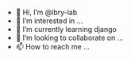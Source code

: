 - 👋 Hi, I’m @lbry-lab
- 👀 I’m interested in ...
- 🌱 I’m currently learning django
- 💞️ I’m looking to collaborate on ...
- 📫 How to reach me ...

<!---
lbry-lab/lbry-lab is a ✨ special ✨ repository because its `README.md` (this file) appears on your GitHub profile.
You can click the Preview link to take a look at your changes.
--->
